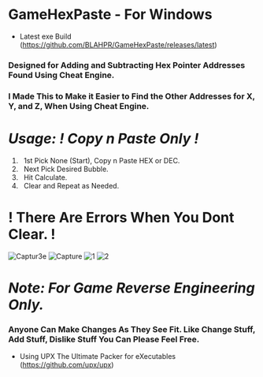 # GameHexPaste - For Windows
* Latest exe Build (https://github.com/BLAHPR/GameHexPaste/releases/latest)
### Designed for Adding and Subtracting Hex Pointer Addresses Found Using Cheat Engine.
### I Made This to Make it Easier to Find the Other Addresses for X, Y, and Z, When Using Cheat Engine. 
# *Usage: ! Copy n Paste Only !*
1. &nbsp; 1st Pick None (Start), Copy n Paste HEX or DEC.
2. &nbsp; Next Pick Desired Bubble.
3. &nbsp; Hit Calculate.
4. &nbsp; Clear and Repeat as Needed.

# ! There Are Errors When You Dont Clear. !

![Captur3e](https://github.com/user-attachments/assets/8eb4fae8-a92c-4f78-8a5a-3f16c6afc421)
![Capture](https://github.com/user-attachments/assets/7435eee5-0c6b-43cb-baa4-695a7f0ec88f)
![1](https://github.com/user-attachments/assets/e99632f4-aaae-447f-a709-9b1c769fbd42)
![2](https://github.com/user-attachments/assets/2222de18-252c-4a05-8fc4-6cd746afb314)


# *Note: For Game Reverse Engineering Only.*
### Anyone Can Make Changes As They See Fit. Like Change Stuff, Add Stuff, Dislike Stuff You Can Please Feel Free.
* Using UPX The Ultimate Packer for eXecutables (https://github.com/upx/upx)
